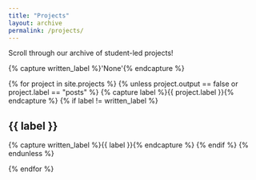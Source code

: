 ```yaml
---
title: "Projects"
layout: archive
permalink: /projects/
---
```

Scroll through our archive of student-led projects!

{% capture written_label %}'None'{% endcapture %}

{% for project in site.projects %}
  {% unless project.output == false or project.label == "posts" %}
    {% capture label %}{{ project.label }}{% endcapture %}
    {% if label != written_label %}
      <h2 id="{{ label | slugify }}" class="archive__subtitle">{{ label }}</h2>
      {% capture written_label %}{{ label }}{% endcapture %}
    {% endif %}
  {% endunless %}
  <!-- {% for post in project.docs %}
    {% unless project.output == false or collection.label == "posts" %}
      {% include archive-single.html %}
    {% endunless %}
  {% endfor %} -->
{% endfor %}